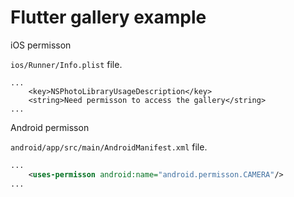 # Flutter gallery example

iOS permisson

`ios/Runner/Info.plist` file.

```plist
...
	<key>NSPhotoLibraryUsageDescription</key>
	<string>Need permisson to access the gallery</string>
...
```

Android permisson

`android/app/src/main/AndroidManifest.xml` file.

```xml
...
    <uses-permisson android:name="android.permisson.CAMERA"/>
...
```
